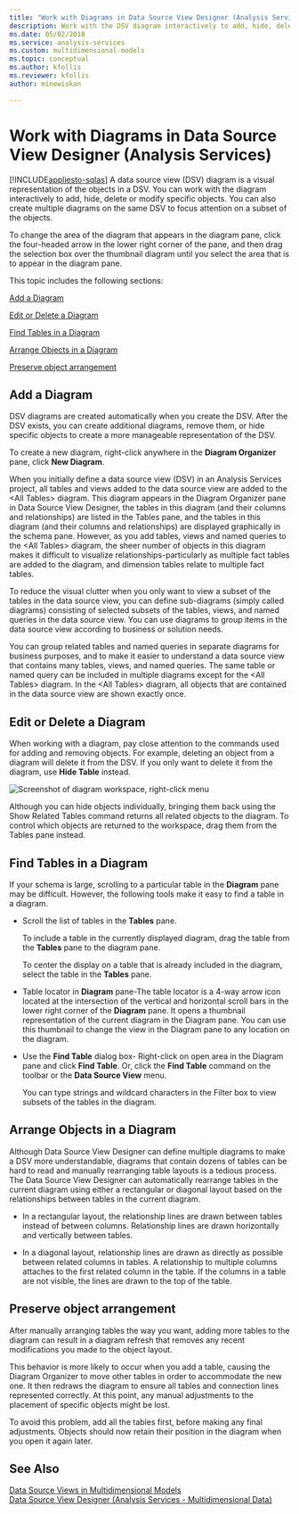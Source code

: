```yaml
---
title: "Work with Diagrams in Data Source View Designer (Analysis Services) | Microsoft Docs"
description: Work with the DSV diagram interactively to add, hide, delete or modify specific objects, or create multiple diagrams on the same DSV.
ms.date: 05/02/2018
ms.service: analysis-services
ms.custom: multidimensional-models
ms.topic: conceptual
ms.author: kfollis
ms.reviewer: kfollis
author: minewiskan

---
```

# Work with Diagrams in Data Source View Designer (Analysis Services)
[!INCLUDE[appliesto-sqlas](../includes/appliesto-sqlas.md)]
  A data source view (DSV) diagram is a visual representation of the objects in a DSV. You can work with the diagram interactively to add, hide, delete or modify specific objects. You can also create multiple diagrams on the same DSV to focus attention on a subset of the objects.  
  
 To change the area of the diagram that appears in the diagram pane, click the four-headed arrow in the lower right corner of the pane, and then drag the selection box over the thumbnail diagram until you select the area that is to appear in the diagram pane.  
  
 This topic includes the following sections:  
  
 [Add a Diagram](#bkmk_add)  
  
 [Edit or Delete a Diagram](#bkmk_edit)  
  
 [Find Tables in a Diagram](#bkmk_findtables)  
  
 [Arrange Objects in a Diagram](#bkmk_arrangeobjects)  
  
 [Preserve object arrangement](#bkmk_preserve)  
  
##  <a name="bkmk_add"></a> Add a Diagram  
 DSV diagrams are created automatically when you create the DSV. After the DSV exists, you can create additional diagrams, remove them, or hide specific objects to create a more manageable representation of the DSV.  
  
 To create a new diagram, right-click anywhere in the **Diagram Organizer** pane, click **New Diagram**.  
  
 When you initially define a data source view (DSV) in an Analysis Services project, all tables and views added to the data source view are added to the \<All Tables> diagram. This diagram appears in the Diagram Organizer pane in Data Source View Designer, the tables in this diagram (and their columns and relationships) are listed in the Tables pane, and the tables in this diagram (and their columns and relationships) are displayed graphically in the schema pane. However, as you add tables, views and named queries to the \<All Tables> diagram, the sheer number of objects in this diagram makes it difficult to visualize relationships-particularly as multiple fact tables are added to the diagram, and dimension tables relate to multiple fact tables.  
  
 To reduce the visual clutter when you only want to view a subset of the tables in the data source view, you can define sub-diagrams (simply called diagrams) consisting of selected subsets of the tables, views, and named queries in the data source view. You can use diagrams to group items in the data source view according to business or solution needs.  
  
 You can group related tables and named queries in separate diagrams for business purposes, and to make it easier to understand a data source view that contains many tables, views, and named queries. The same table or named query can be included in multiple diagrams except for the \<All Tables> diagram. In the \<All Tables> diagram, all objects that are contained in the data source view are shown exactly once.  
  
##  <a name="bkmk_edit"></a> Edit or Delete a Diagram  
 When working with a diagram, pay close attention to the commands used for adding and removing objects. For example, deleting an object from a diagram will delete it from the DSV. If you only want to delete it from the diagram, use **Hide Table** instead.  
  
 ![Screenshot of diagram workspace, right-click menu](../../analysis-services/multidimensional-models/media/ssas-olapdsv-diagram.png "Screenshot of diagram workspace, right-click menu")  
  
 Although you can hide objects individually, bringing them back using the Show Related Tables command returns all related objects to the diagram. To control which objects are returned to the workspace, drag them from the Tables pane instead.  
  
##  <a name="bkmk_findtables"></a> Find Tables in a Diagram  
 If your schema is large, scrolling to a particular table in the **Diagram** pane may be difficult. However, the following tools make it easy to find a table in a diagram.  
  
-   Scroll the list of tables in the **Tables** pane.  
  
     To include a table in the currently displayed diagram, drag the table from the **Tables** pane to the diagram pane.  
  
     To center the display on a table that is already included in the diagram, select the table in the **Tables** pane.  
  
-   Table locator in **Diagram** pane-The table locator is a 4-way arrow icon located at the intersection of the vertical and horizontal scroll bars in the lower right corner of the **Diagram** pane. It opens a thumbnail representation of the current diagram in the Diagram pane. You can use this thumbnail to change the view in the Diagram pane to any location on the diagram.  
  
-   Use the **Find Table** dialog box- Right-click on open area in the Diagram pane and click **Find Table**. Or, click the **Find Table** command on the toolbar or the **Data Source View** menu.  
  
     You can type strings and wildcard characters in the Filter box to view subsets of the tables in the diagram.  
  
##  <a name="bkmk_arrangeobjects"></a> Arrange Objects in a Diagram  
 Although Data Source View Designer can define multiple diagrams to make a DSV more understandable, diagrams that contain dozens of tables can be hard to read and manually rearranging table layouts is a tedious process. The Data Source View Designer can automatically rearrange tables in the current diagram using either a rectangular or diagonal layout based on the relationships between tables in the current diagram.  
  
-   In a rectangular layout, the relationship lines are drawn between tables instead of between columns. Relationship lines are drawn horizontally and vertically between tables.  
  
-   In a diagonal layout, relationship lines are drawn as directly as possible between related columns in tables. A relationship to multiple columns attaches to the first related column in the table. If the columns in a table are not visible, the lines are drawn to the top of the table.  
  
##  <a name="bkmk_preserve"></a> Preserve object arrangement  
 After manually arranging tables the way you want, adding more tables to the diagram can result in a diagram refresh that removes any recent modifications you made to the object layout.  
  
 This behavior is more likely to occur when you add a table, causing the Diagram Organizer to move other tables in order to accommodate the new one. It then redraws the diagram to ensure all tables and connection lines represented correctly. At this point, any manual adjustments to the placement of specific objects might be lost.  
  
 To avoid this problem, add all the tables first, before making any final adjustments. Objects should now retain their position in the diagram when you open it again later.  
  
## See Also  
 [Data Source Views in Multidimensional Models](../../analysis-services/multidimensional-models/data-source-views-in-multidimensional-models.md)   
 [Data Source View Designer &#40;Analysis Services - Multidimensional Data&#41;](../analysis-services-overview.md?viewFallbackFrom=sql-server-ver15)  
  
